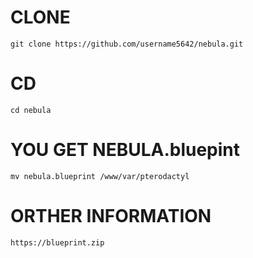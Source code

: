 # CLONE
`git clone https://github.com/username5642/nebula.git`

# CD
`cd nebula`

# YOU GET NEBULA.bluepint

`mv nebula.blueprint /www/var/pterodactyl`

# ORTHER INFORMATION
`https://blueprint.zip`
